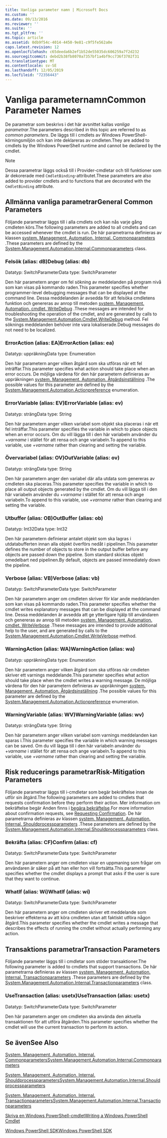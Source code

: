 ```yaml
---
title: Vanliga parameter namn | Microsoft Docs
ms.custom: ''
ms.date: 09/13/2016
ms.reviewer: ''
ms.suite: ''
ms.tgt_pltfrm: ''
ms.topic: article
ms.assetid: 0db9f54c-4014-4450-9e81-c9f5fe562a0e
caps.latest.revision: 12
ms.openlocfilehash: c65deeda6b2ef1b52de55035dc606259a7f2d232
ms.sourcegitcommit: debd2b38fb8070a7357bf1a4bf9cc736f3702f31
ms.translationtype: MT
ms.contentlocale: sv-SE
ms.lasthandoff: 12/05/2019
ms.locfileid: "72356443"
---
```

# <a name="common-parameter-names"></a><span data-ttu-id="941b9-102">Vanliga parameternamn</span><span class="sxs-lookup"><span data-stu-id="941b9-102">Common Parameter Names</span></span>

<span data-ttu-id="941b9-103">De parametrar som beskrivs i det här avsnittet kallas *vanliga parametrar*.</span><span class="sxs-lookup"><span data-stu-id="941b9-103">The parameters described in this topic are referred to as *common parameters*.</span></span> <span data-ttu-id="941b9-104">De läggs till i cmdlets av Windows PowerShell-körningsmiljön och kan inte deklareras av cmdleten.</span><span class="sxs-lookup"><span data-stu-id="941b9-104">They are added to cmdlets by the Windows PowerShell runtime and cannot be declared by the cmdlet.</span></span>

> [!NOTE]
> <span data-ttu-id="941b9-105">Dessa parametrar läggs också till i Provider-cmdletar och till funktioner som är dekorerade med `CmdletBinding`-attributet.</span><span class="sxs-lookup"><span data-stu-id="941b9-105">These parameters are also added to provider cmdlets and to functions that are decorated with the `CmdletBinding` attribute.</span></span>

## <a name="general-common-parameters"></a><span data-ttu-id="941b9-106">Allmänna vanliga parametrar</span><span class="sxs-lookup"><span data-stu-id="941b9-106">General Common Parameters</span></span>

<span data-ttu-id="941b9-107">Följande parametrar läggs till i alla cmdlets och kan nås varje gång cmdleten körs.</span><span class="sxs-lookup"><span data-stu-id="941b9-107">The following parameters are added to all cmdlets and can be accessed whenever the cmdlet is run.</span></span> <span data-ttu-id="941b9-108">De här parametrarna definieras av klassen [system. Management. Automation. Internal. Commonparameters](/dotnet/api/System.Management.Automation.Internal.CommonParameters) .</span><span class="sxs-lookup"><span data-stu-id="941b9-108">These parameters are defined by the [System.Management.Automation.Internal.Commonparameters](/dotnet/api/System.Management.Automation.Internal.CommonParameters) class.</span></span>

### <a name="debug-alias-db"></a><span data-ttu-id="941b9-109">Felsök (alias: dB)</span><span class="sxs-lookup"><span data-stu-id="941b9-109">Debug (alias: db)</span></span>

<span data-ttu-id="941b9-110">Datatyp: SwitchParameter</span><span class="sxs-lookup"><span data-stu-id="941b9-110">Data type: SwitchParameter</span></span>

<span data-ttu-id="941b9-111">Den här parametern anger om fel sökning av meddelanden på program nivå som kan visas på kommando raden.</span><span class="sxs-lookup"><span data-stu-id="941b9-111">This parameter specifies whether programmer-level debugging messages that can be displayed at the command line.</span></span> <span data-ttu-id="941b9-112">Dessa meddelanden är avsedda för att felsöka cmdletens funktion och genereras av anrop till metoden [system. Management. Automation. cmdlet. WriteDebug](/dotnet/api/System.Management.Automation.Cmdlet.WriteDebug) .</span><span class="sxs-lookup"><span data-stu-id="941b9-112">These messages are intended for troubleshooting the operation of the cmdlet, and are generated by calls to the [System.Management.Automation.Cmdlet.WriteDebug](/dotnet/api/System.Management.Automation.Cmdlet.WriteDebug) method.</span></span> <span data-ttu-id="941b9-113">Fel söknings meddelanden behöver inte vara lokaliserade.</span><span class="sxs-lookup"><span data-stu-id="941b9-113">Debug messages do not need to be localized.</span></span>

### <a name="erroraction-alias-ea"></a><span data-ttu-id="941b9-114">ErrorAction (alias: EA)</span><span class="sxs-lookup"><span data-stu-id="941b9-114">ErrorAction (alias: ea)</span></span>

<span data-ttu-id="941b9-115">Datatyp: uppräkning</span><span class="sxs-lookup"><span data-stu-id="941b9-115">Data type: Enumeration</span></span>

<span data-ttu-id="941b9-116">Den här parametern anger vilken åtgärd som ska utföras när ett fel inträffar.</span><span class="sxs-lookup"><span data-stu-id="941b9-116">This parameter specifies what action should take place when an error occurs.</span></span> <span data-ttu-id="941b9-117">De möjliga värdena för den här parametern definieras av uppräkningen [system. Management. Automation. Åtgärdsinställning](/dotnet/api/System.Management.Automation.ActionPreference) .</span><span class="sxs-lookup"><span data-stu-id="941b9-117">The possible values for this parameter are defined by the [System.Management.Automation.Actionpreference](/dotnet/api/System.Management.Automation.ActionPreference) enumeration.</span></span>

### <a name="errorvariable-alias-ev"></a><span data-ttu-id="941b9-118">ErrorVariable (alias: EV)</span><span class="sxs-lookup"><span data-stu-id="941b9-118">ErrorVariable (alias: ev)</span></span>

<span data-ttu-id="941b9-119">Datatyp: sträng</span><span class="sxs-lookup"><span data-stu-id="941b9-119">Data type: String</span></span>

<span data-ttu-id="941b9-120">Den här parametern anger vilken variabel som objekt ska placeras i när ett fel inträffar.</span><span class="sxs-lookup"><span data-stu-id="941b9-120">This parameter specifies the variable in which to place objects when an error occurs.</span></span> <span data-ttu-id="941b9-121">Om du vill lägga till i den här variabeln använder du +*varname* i stället för att rensa och ange variabeln.</span><span class="sxs-lookup"><span data-stu-id="941b9-121">To append to this variable, use +*varname* rather than clearing and setting the variable.</span></span>

### <a name="outvariable-alias-ov"></a><span data-ttu-id="941b9-122">Övervariabel (alias: OV)</span><span class="sxs-lookup"><span data-stu-id="941b9-122">OutVariable (alias: ov)</span></span>

<span data-ttu-id="941b9-123">Datatyp: sträng</span><span class="sxs-lookup"><span data-stu-id="941b9-123">Data type: String</span></span>

<span data-ttu-id="941b9-124">Den här parametern anger den variabel där alla utdata som genereras av cmdleten ska placeras.</span><span class="sxs-lookup"><span data-stu-id="941b9-124">This parameter specifies the variable in which to place all output objects generated by the cmdlet.</span></span> <span data-ttu-id="941b9-125">Om du vill lägga till i den här variabeln använder du +*varname* i stället för att rensa och ange variabeln.</span><span class="sxs-lookup"><span data-stu-id="941b9-125">To append to this variable, use +*varname* rather than clearing and setting the variable.</span></span>

### <a name="outbuffer-alias-ob"></a><span data-ttu-id="941b9-126">Utbuffer (alias: OB)</span><span class="sxs-lookup"><span data-stu-id="941b9-126">OutBuffer (alias: ob)</span></span>

<span data-ttu-id="941b9-127">Datatyp: Int32</span><span class="sxs-lookup"><span data-stu-id="941b9-127">Data type: Int32</span></span>

<span data-ttu-id="941b9-128">Den här parametern definierar antalet objekt som ska lagras i utdatabufferten innan alla objekt överförs nedåt i pipelinen.</span><span class="sxs-lookup"><span data-stu-id="941b9-128">This parameter defines the number of objects to store in the output buffer before any objects are passed down the pipeline.</span></span> <span data-ttu-id="941b9-129">Som standard skickas objekt omedelbart ned pipelinen.</span><span class="sxs-lookup"><span data-stu-id="941b9-129">By default, objects are passed immediately down the pipeline.</span></span>

### <a name="verbose-alias-vb"></a><span data-ttu-id="941b9-130">Verbose (alias: VB)</span><span class="sxs-lookup"><span data-stu-id="941b9-130">Verbose (alias: vb)</span></span>

<span data-ttu-id="941b9-131">Datatyp: SwitchParameter</span><span class="sxs-lookup"><span data-stu-id="941b9-131">Data type: SwitchParameter</span></span>

<span data-ttu-id="941b9-132">Den här parametern anger om cmdleten skriver för klar ande meddelanden som kan visas på kommando raden.</span><span class="sxs-lookup"><span data-stu-id="941b9-132">This parameter specifies whether the cmdlet writes explanatory messages that can be displayed at the command line.</span></span> <span data-ttu-id="941b9-133">Dessa meddelanden är avsedda att ge ytterligare hjälp till användaren och genereras av anrop till metoden [system. Management. Automation. cmdlet. WriteVerbose](/dotnet/api/System.Management.Automation.Cmdlet.WriteVerbose) .</span><span class="sxs-lookup"><span data-stu-id="941b9-133">These messages are intended to provide additional help to the user, and are generated by calls to the [System.Management.Automation.Cmdlet.WriteVerbose](/dotnet/api/System.Management.Automation.Cmdlet.WriteVerbose) method.</span></span>

### <a name="warningaction-alias-wa"></a><span data-ttu-id="941b9-134">WarningAction (alias: WA)</span><span class="sxs-lookup"><span data-stu-id="941b9-134">WarningAction (alias: wa)</span></span>

<span data-ttu-id="941b9-135">Datatyp: uppräkning</span><span class="sxs-lookup"><span data-stu-id="941b9-135">Data type: Enumeration</span></span>

<span data-ttu-id="941b9-136">Den här parametern anger vilken åtgärd som ska utföras när cmdleten skriver ett varnings meddelande.</span><span class="sxs-lookup"><span data-stu-id="941b9-136">This parameter specifies what action should take place when the cmdlet writes a warning message.</span></span> <span data-ttu-id="941b9-137">De möjliga värdena för den här parametern definieras av uppräkningen [system. Management. Automation. Åtgärdsinställning](/dotnet/api/System.Management.Automation.ActionPreference) .</span><span class="sxs-lookup"><span data-stu-id="941b9-137">The possible values for this parameter are defined by the [System.Management.Automation.Actionpreference](/dotnet/api/System.Management.Automation.ActionPreference) enumeration.</span></span>

### <a name="warningvariable-alias-wv"></a><span data-ttu-id="941b9-138">WarningVariable (alias: WV)</span><span class="sxs-lookup"><span data-stu-id="941b9-138">WarningVariable (alias: wv)</span></span>

<span data-ttu-id="941b9-139">Datatyp: sträng</span><span class="sxs-lookup"><span data-stu-id="941b9-139">Data type: String</span></span>

<span data-ttu-id="941b9-140">Den här parametern anger vilken variabel som varnings meddelanden kan sparas i.</span><span class="sxs-lookup"><span data-stu-id="941b9-140">This parameter specifies the variable in which warning messages can be saved.</span></span> <span data-ttu-id="941b9-141">Om du vill lägga till i den här variabeln använder du +*varname* i stället för att rensa och ange variabeln.</span><span class="sxs-lookup"><span data-stu-id="941b9-141">To append to this variable, use +*varname* rather than clearing and setting the variable.</span></span>

## <a name="risk-mitigation-parameters"></a><span data-ttu-id="941b9-142">Risk reducerings parametrar</span><span class="sxs-lookup"><span data-stu-id="941b9-142">Risk-Mitigation Parameters</span></span>

<span data-ttu-id="941b9-143">Följande parametrar läggs till i-cmdletar som begär bekräftelse innan de utför sin åtgärd.</span><span class="sxs-lookup"><span data-stu-id="941b9-143">The following parameters are added to cmdlets that requests confirmation before they perform their action.</span></span> <span data-ttu-id="941b9-144">Mer information om bekräftelse begär Anden finns i [begära bekräftelse](./requesting-confirmation-from-cmdlets.md).</span><span class="sxs-lookup"><span data-stu-id="941b9-144">For more information about confirmation requests, see [Requesting Confirmation](./requesting-confirmation-from-cmdlets.md).</span></span> <span data-ttu-id="941b9-145">De här parametrarna definieras av klassen [system. Management. Automation. Internal. Shouldprocessparameters](/dotnet/api/System.Management.Automation.Internal.ShouldProcessParameters) .</span><span class="sxs-lookup"><span data-stu-id="941b9-145">These parameters are defined by the [System.Management.Automation.Internal.Shouldprocessparameters](/dotnet/api/System.Management.Automation.Internal.ShouldProcessParameters) class.</span></span>

### <a name="confirm-alias-cf"></a><span data-ttu-id="941b9-146">Bekräfta (alias: CF)</span><span class="sxs-lookup"><span data-stu-id="941b9-146">Confirm (alias: cf)</span></span>

<span data-ttu-id="941b9-147">Datatyp: SwitchParameter</span><span class="sxs-lookup"><span data-stu-id="941b9-147">Data type: SwitchParameter</span></span>

<span data-ttu-id="941b9-148">Den här parametern anger om cmdleten visar en uppmaning som frågar om användaren är säker på att han eller hon vill fortsätta.</span><span class="sxs-lookup"><span data-stu-id="941b9-148">This parameter specifies whether the cmdlet displays a prompt that asks if the user is sure that they want to continue.</span></span>

### <a name="whatif-alias-wi"></a><span data-ttu-id="941b9-149">WhatIf (alias: Wi)</span><span class="sxs-lookup"><span data-stu-id="941b9-149">WhatIf (alias: wi)</span></span>

<span data-ttu-id="941b9-150">Datatyp: SwitchParameter</span><span class="sxs-lookup"><span data-stu-id="941b9-150">Data type: SwitchParameter</span></span>

<span data-ttu-id="941b9-151">Den här parametern anger om cmdleten skriver ett meddelande som beskriver effekterna av att köra cmdleten utan att faktiskt utföra någon åtgärd.</span><span class="sxs-lookup"><span data-stu-id="941b9-151">This parameter specifies whether the cmdlet writes a message that describes the effects of running the cmdlet without actually performing any action.</span></span>

## <a name="transaction-parameters"></a><span data-ttu-id="941b9-152">Transaktions parametrar</span><span class="sxs-lookup"><span data-stu-id="941b9-152">Transaction Parameters</span></span>

<span data-ttu-id="941b9-153">Följande parameter läggs till i cmdletar som stöder transaktioner.</span><span class="sxs-lookup"><span data-stu-id="941b9-153">The following parameter is added to cmdlets that support transactions.</span></span> <span data-ttu-id="941b9-154">De här parametrarna definieras av klassen [system. Management. Automation. Internal. Transactionparameters](/dotnet/api/System.Management.Automation.Internal.TransactionParameters) .</span><span class="sxs-lookup"><span data-stu-id="941b9-154">These parameters are defined by the [System.Management.Automation.Internal.Transactionparameters](/dotnet/api/System.Management.Automation.Internal.TransactionParameters) class.</span></span>

### <a name="usetransaction-alias-usetx"></a><span data-ttu-id="941b9-155">UseTransaction (alias: usetx)</span><span class="sxs-lookup"><span data-stu-id="941b9-155">UseTransaction (alias: usetx)</span></span>

<span data-ttu-id="941b9-156">Datatyp: SwitchParameter</span><span class="sxs-lookup"><span data-stu-id="941b9-156">Data type: SwitchParameter</span></span>

<span data-ttu-id="941b9-157">Den här parametern anger om cmdleten ska använda den aktuella transaktionen för att utföra åtgärden.</span><span class="sxs-lookup"><span data-stu-id="941b9-157">This parameter specifies whether the cmdlet will use the current transaction to perform its action.</span></span>

## <a name="see-also"></a><span data-ttu-id="941b9-158">Se även</span><span class="sxs-lookup"><span data-stu-id="941b9-158">See Also</span></span>

[<span data-ttu-id="941b9-159">System. Management. Automation. Internal. Commonparameters</span><span class="sxs-lookup"><span data-stu-id="941b9-159">System.Management.Automation.Internal.Commonparameters</span></span>](/dotnet/api/System.Management.Automation.Internal.CommonParameters)

[<span data-ttu-id="941b9-160">System. Management. Automation. Internal. Shouldprocessparameters</span><span class="sxs-lookup"><span data-stu-id="941b9-160">System.Management.Automation.Internal.Shouldprocessparameters</span></span>](/dotnet/api/System.Management.Automation.Internal.ShouldProcessParameters)

[<span data-ttu-id="941b9-161">System. Management. Automation. Internal. Transactionparameters</span><span class="sxs-lookup"><span data-stu-id="941b9-161">System.Management.Automation.Internal.Transactionparameters</span></span>](/dotnet/api/System.Management.Automation.Internal.TransactionParameters)

[<span data-ttu-id="941b9-162">Skriva en Windows PowerShell-cmdlet</span><span class="sxs-lookup"><span data-stu-id="941b9-162">Writing a Windows PowerShell Cmdlet</span></span>](./writing-a-windows-powershell-cmdlet.md)

[<span data-ttu-id="941b9-163">Windows PowerShell SDK</span><span class="sxs-lookup"><span data-stu-id="941b9-163">Windows PowerShell SDK</span></span>](../windows-powershell-reference.md)
